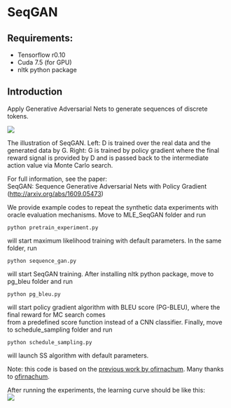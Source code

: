 # SeqGAN

## Requirements: 
* Tensorflow r0.10  
* Cuda 7.5 (for GPU)  
* nltk python package

## Introduction
Apply Generative Adversarial Nets to generate sequences of discrete tokens.

![](https://github.com/LantaoYu/SeqGAN/blob/master/figures/seqgan.png)

The illustration of SeqGAN. Left: D is trained over the real data and the generated data by G. Right: G is trained by policy gradient where the final reward signal is provided by D and is passed back to the intermediate action value via Monte Carlo search.  

For full information, see the paper:  
SeqGAN: Sequence Generative Adversarial Nets with Policy Gradient (http://arxiv.org/abs/1609.05473)  

We provide example codes to repeat the synthetic data experiments with oracle evaluation mechanisms.
Move to MLE_SeqGAN folder and run
```
python pretrain_experiment.py
```
will start maximum likelihood training with default parameters.
In the same folder, run
```
python sequence_gan.py
```
will start SeqGAN training.
After installing nltk python package, move to pg_bleu folder and run
```
python pg_bleu.py
```
will start policy gradient algorithm with BLEU score (PG-BLEU), where the final reward for MC search comes  
from a predefined score function instead of a CNN classifier.
Finally, move to schedule_sampling folder and run
```
python schedule_sampling.py
```
will launch SS algorithm with default parameters.

Note: this code is based on the [previous work by ofirnachum](https://github.com/ofirnachum/sequence_gan). Many thanks to [ofirnachum](https://github.com/ofirnachum).

After running the experiments, the learning curve should be like this:  
![](https://github.com/LantaoYu/SeqGAN/blob/master/figures/lc.png)
